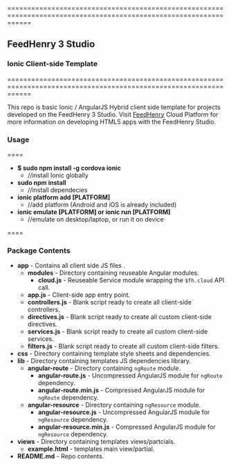 ==================================================================================================================
## FeedHenry 3 Studio
### Ionic Client-side Template 
==================================================================================================================

This repo is basic Ionic / AngularJS Hybrid client side template for projects developed on the FeedHenry 3 Studio.
Visit [FeedHenry](http://www.feedhenry.com) Cloud Platform for more information on developing HTML5 apps with the 
FeedHenry Studio.

### Usage

====
+ **$ sudo npm install -g cordova ionic** 
    + //install Ionic globally
+ **sudo npm install**                                 
    + //install dependecies
+ **ionic platform add [PLATFORM]**                         
    + //add platform (Android and iOS is already included)
+ **ionic emulate [PLATFORM] or ionic run [PLATFORM]**    
    + //emulate on desktop/laptop, or run it on device

====

### Package Contents
+ **app** - Contains all client side JS files .
    + **modules** - Directory containing reuseable Angular modules.
        + **cloud.js** - Reuseable Service module wrapping the `$fh.cloud` API call.
    + **app.js** - Client-side app entry point.
    + **controllers.js** - Blank script ready to create all client-side controllers.
    + **directives.js** - Blank script ready to create all custom client-side directives.
    + **services.js** - Blank script ready to create all custom client-side services.
    + **filters.js** - Blank script ready to create all custom client-side filters.
+ **css** - Directory containing template style sheets and dependencies.
+ **lib** - Directory containing templates JS dependencies library.
    + **angular-route** - Directory containing `ngRoute` module.
        + **angular-route.js** - Uncompressed AngularJS module for `ngRoute` dependency. 
        + **angular-route.min.js** - Compressed AngularJS module for `ngRoute` dependency.
    + **angular-resource** - Directory containing `ngResource` module.
        + **angular-resource.js** - Uncompressed AngularJS module for `ngResource` dependency.
        + **angular-resource.min.js** - Compressed AngularJS module for `ngResource` dependency.
+ **views** - Directory containing templates views/partcials.
    + **example.html** - templates main view/partial.
+ **README.md** - Repo contents.
